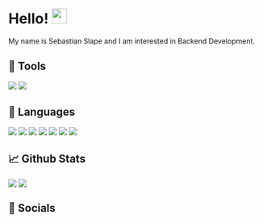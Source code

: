 # Hello! <img src="https://raw.githubusercontent.com/MartinHeinz/MartinHeinz/master/wave.gif" width="30px" height="30px">
My name is Sebastian Slape and I am interested in Backend Development. <!---If you would like to talk or collaborate, you can reach me at my [Website](https://nozzy.epizy.com), [Instagram](https://www.instagram.com/nozzyftw) or my [Discord](https://discord.gg/MmrYxKrZy3).
--->
## 🔧 Tools
[<img src="https://img.shields.io/badge/OS-Windows-informational?style=for-the-badge&logo=windows&logoColor=white&color=0078D6">](https://www.microsoft.com/en-au/windows/get-windows-10) [<img src="https://img.shields.io/badge/Editor-Visual%20Studio-informational?style=for-the-badge&logo=visualstudio&logoColor=white&color=5C2D91">](https://visualstudio.microsoft.com/)

## 📝 Languages
[<img src="https://img.shields.io/badge/HTML-informational?style=for-the-badge&logo=html5&logoColor=white&color=E34F26">](https://www.w3schools.com/html/)  [<img src="https://img.shields.io/badge/CSS-informational?style=for-the-badge&logo=css3&logoColor=white&color=1572B6">](https://www.w3schools.com/css/)  [<img src="https://img.shields.io/badge/JavaScript-informational?style=for-the-badge&logo=javascript&logoColor=black&color=F7DF1E">](https://www.w3schools.com/js/)  [<img src="https://img.shields.io/badge/C%23-informational?style=for-the-badge&logo=csharp&logoColor=white&color=239120">](https://docs.microsoft.com/en-us/dotnet/csharp/) [<img src="https://img.shields.io/badge/Python-informational?style=for-the-badge&logo=python&logoColor=white&color=3776AB">](https://www.python.org/)  [<img src="https://img.shields.io/badge/Lua-informational?style=for-the-badge&logo=lua&logoColor=white&color=2C2D72">](https://www.lua.org/start.html)  [<img src="https://img.shields.io/badge/PHP-informational?style=for-the-badge&logo=php&logoColor=white&color=2C2D72">](https://www.php.net/docs.php)

## 📈 Github Stats
<img align="center" src="https://github-readme-stats.vercel.app/api/top-langs/?username=SebastianSlape&theme=dark&langs_count=3" /> <img align="center" src="https://github-readme-stats.vercel.app/api?username=SebastianSlape&line_height=27&show_icons=true&theme=dark" />

## 📣 Socials
<!---[<img src="https://img.shields.io/badge/Stack%20Overflow-informational?style=for-the-badge&logo=stackoverflow&logoColor=white&color=F58025">](https://www.stackoverflow.com/users/13446337/nozzy)  [<img src="https://img.shields.io/badge/Instagram-informational?style=for-the-badge&logo=instagram&logoColor=white&color=E4405F">](https://www.instagram.com/nozzyfw)  [<img src="https://img.shields.io/badge/Twitter-informational?style=for-the-badge&logo=twitter&logoColor=white&color=1DA1F2">](https://www.twitter.com/nozzyfw) [<img src="https://img.shields.io/badge/Twitch-informational?style=for-the-badge&logo=twitch&logoColor=white&color=9146FF">](https://www.twitch.tv/nozzyfw)  [<img src="https://img.shields.io/badge/Discord-informational?style=for-the-badge&logo=discord&logoColor=white&color=5865F2">](https://discord.gg/MmrYxKrZy3)

![](https://img.shields.io/badge/<WORD_ON_LEFT>-<WORD_ON_RIGHT>-informational?style=flat&logo=<LOGO_NAME>&logoColor=white&color=2bbc8a)
--->
